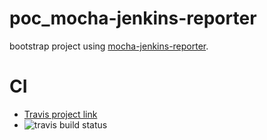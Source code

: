 # poc_mocha-jenkins-reporter
bootstrap project using [mocha-jenkins-reporter](https://github.com/juhovh/mocha-jenkins-reporter).

# CI

* [Travis project link](https://travis-ci.org/packetops/poc_mocha-jenkins-reporter)
* ![travis build status](https://travis-ci.org/packetops/poc_mocha-jenkins-reporter.svg "travis build status")
